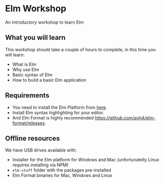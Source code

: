 # Elm Workshop

An introductory workshop to learn Elm

## What you will learn

This workshop should take a couple of hours to complete, in this time you will learn:

- What is Elm
- Why use Elm
- Basic syntax of Elm
- How to build a basic Elm application

## Requirements

- You need to install the Elm Platform from [here](https://guide.elm-lang.org/install.html).
- Install Elm syntax highlighting for your editor.
- And Elm Format is highly recommended https://github.com/avh4/elm-format/releases.

## Offline resources

We have USB drives available with:

- Installer for the Elm platform for Windows and Mac (unfortunatelly Linux requires installing via NPM)
- `elm-stuff` folder with the packages pre-installed
- Elm Format binaries for Mac, Windows and Linux
